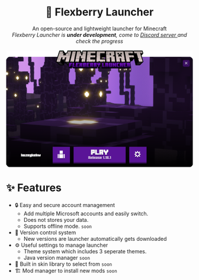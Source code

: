<h1 align="center"> 💫 Flexberry Launcher</h1>
<p align="center">
An open-source and lightweight launcher for Minecraft<br>
<em>Flexberry Launcher is <b align="center">under development</b>, come to <a href="https://discord.gg/dbVPH8KYP2">
Discord server
</a> and check the progress</em>
<br><br>
<img src="./src/assets/images/launcher.png" width="768px" align="center">
</p>


<h1>✨ Features</h1>

* 🔒 Easy and secure account management
  * Add multiple Microsoft accounts and easily switch.
  * Does not stores your data.
  *  Supports offline mode. `soon`
* 📂 Version control system
  * New versions are launcher automatically gets downloaded
* ⚙️ Useful settings to manage launcher
	* Theme system which includes 3 seperate themes.
	* Java version manager `soon`
* 🎨 Built in skin library to select from `soon`
* 🏗️ Mod manager to install new mods  `soon`
